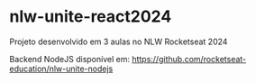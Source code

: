 # nlw-unite-react2024

Projeto desenvolvido em 3 aulas no NLW Rocketseat 2024

Backend NodeJS disponível em:
https://github.com/rocketseat-education/nlw-unite-nodejs
